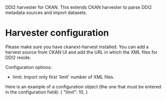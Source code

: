 DDI2 harvester for CKAN. This extends CKAN harvester to parse DDI2 metadata sources and import datasets.

Harvester configuration
=======================

Please make sure you have ckanext-harvest installed. You can add a harvest source from CKAN UI and add the URL in which the XML files for DDI2 reside.

Configuration options:
 *  limit: Import only first 'limit' number of XML files.

Here is an example of a configuration object (the one that must be entered in
the configuration field):
    {
     "limit": 10,
    }
